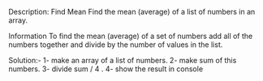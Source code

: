 Description: Find Mean Find the mean (average) of a list of numbers in an array.

Information To find the mean (average) of a set of numbers add all of the numbers together and divide by the number of values in the list.

Solution:- 
1- make an array of a list of numbers.
2- make sum of this numbers. 
3- divide sum / 4 . 
4- show the result in console
